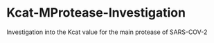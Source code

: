 # Kcat-MProtease-Investigation
Investigation into the Kcat value for the main protease of SARS-COV-2
